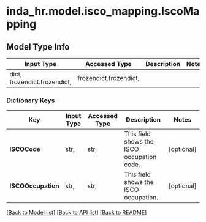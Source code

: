 # inda_hr.model.isco_mapping.IscoMapping

## Model Type Info
Input Type | Accessed Type | Description | Notes
------------ | ------------- | ------------- | -------------
dict, frozendict.frozendict,  | frozendict.frozendict,  |  | 

### Dictionary Keys
Key | Input Type | Accessed Type | Description | Notes
------------ | ------------- | ------------- | ------------- | -------------
**ISCOCode** | str,  | str,  | This field shows the ISCO occupation code. | [optional] 
**ISCOOccupation** | str,  | str,  | This field shows the ISCO occupation. | [optional] 

[[Back to Model list]](../../README.md#documentation-for-models) [[Back to API list]](../../README.md#documentation-for-api-endpoints) [[Back to README]](../../README.md)

